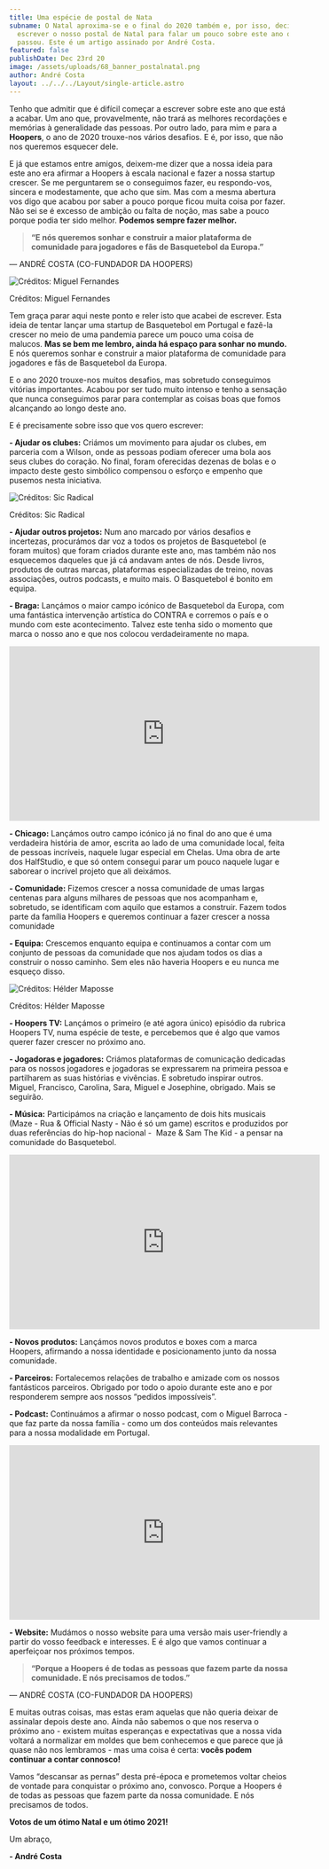 ```yaml
---
title: Uma espécie de postal de Nata
subname: O Natal aproxima-se e o final do 2020 também e, por isso, decidimos
  escrever o nosso postal de Natal para falar um pouco sobre este ano que
  passou. Este é um artigo assinado por André Costa.
featured: false
publishDate: Dec 23rd 20
image: /assets/uploads/68_banner_postalnatal.png
author: André Costa
layout: ../../../Layout/single-article.astro
---
```

Tenho que admitir que é difícil começar a escrever sobre este ano que está a acabar. Um ano que, provavelmente, não trará as melhores recordações e memórias à generalidade das pessoas. Por outro lado, para mim e para a **Hoopers**, o ano de 2020 trouxe-nos vários desafios. E é, por isso, que não nos queremos esquecer dele.

E já que estamos entre amigos, deixem-me dizer que a nossa ideia para este ano era afirmar a Hoopers à escala nacional e fazer a nossa startup crescer. Se me perguntarem se o conseguimos fazer, eu respondo-vos, sincera e modestamente, que acho que sim. Mas com a mesma abertura vos digo que acabou por saber a pouco porque ficou muita coisa por fazer. Não sei se é excesso de ambição ou falta de noção, mas sabe a pouco porque podia ter sido melhor. **Podemos sempre fazer melhor.**

> **“E nós queremos sonhar e construir a maior plataforma de comunidade para jogadores e fãs de Basquetebol da Europa.”**

— ANDRÉ COSTA (CO-FUNDADOR DA HOOPERS)

![Créditos: Miguel Fernandes](/assets/uploads/postal_1.jpeg "Créditos: Miguel Fernandes")

Créditos: Miguel Fernandes

Tem graça parar aqui neste ponto e reler isto que acabei de escrever. Esta ideia de tentar lançar uma startup de Basquetebol em Portugal e fazê-la crescer no meio de uma pandemia parece um pouco uma coisa de malucos. **Mas se bem me lembro, ainda há espaço para sonhar no mundo.** E nós queremos sonhar e construir a maior plataforma de comunidade para jogadores e fãs de Basquetebol da Europa.

E o ano 2020 trouxe-nos muitos desafios, mas sobretudo conseguimos vitórias importantes. Acabou por ser tudo muito intenso e tenho a sensação que nunca conseguimos parar para contemplar as coisas boas que fomos alcançando ao longo deste ano.

E é precisamente sobre isso que vos quero escrever:

**\- Ajudar os clubes:** Criámos um movimento para ajudar os clubes, em parceria com a Wilson, onde as pessoas podiam oferecer uma bola aos seus clubes do coração. No final, foram oferecidas dezenas de bolas e o impacto deste gesto simbólico compensou o esforço e empenho que pusemos nesta iniciativa. 

![Créditos: Sic Radical](/assets/uploads/postal_2.jpeg "Créditos: Sic Radical")

Créditos: Sic Radical



**\- Ajudar outros projetos:** Num ano marcado por vários desafios e incertezas, procurámos dar voz a todos os projetos de Basquetebol (e foram muitos) que foram criados durante este ano, mas também não nos esquecemos daqueles que já cá andavam antes de nós. Desde livros, produtos de outras marcas, plataformas especializadas de treino, novas associações, outros podcasts, e muito mais. O Basquetebol é bonito em equipa. 

**\- Braga:** Lançámos o maior campo icónico de Basquetebol da Europa, com uma fantástica intervenção artística do CONTRA e corremos o país e o mundo com este acontecimento. Talvez este tenha sido o momento que marca o nosso ano e que nos colocou verdadeiramente no mapa.

<iframe width="560" height="315" src="https://www.youtube.com/embed/fIZxZrrsUM4" title="YouTube video player" frameborder="0" allow="accelerometer; autoplay; clipboard-write; encrypted-media; gyroscope; picture-in-picture" allowfullscreen></iframe>

**\- Chicago:** Lançámos outro campo icónico já no final do ano que é uma verdadeira história de amor, escrita ao lado de uma comunidade local, feita de pessoas incríveis, naquele lugar especial em Chelas. Uma obra de arte dos HalfStudio, e que só ontem consegui parar um pouco naquele lugar e saborear o incrível projeto que ali deixámos.

**\- Comunidade:** Fizemos crescer a nossa comunidade de umas largas centenas para alguns milhares de pessoas que nos acompanham e, sobretudo, se identificam com aquilo que estamos a construir. Fazem todos parte da família Hoopers e queremos continuar a fazer crescer a nossa comunidade

**\- Equipa:** Crescemos enquanto equipa e continuamos a contar com um conjunto de pessoas da comunidade que nos ajudam todos os dias a construir o nosso caminho. Sem eles não haveria Hoopers e eu nunca me esqueço disso.

![Créditos: Hélder Maposse](/assets/uploads/postal_3.jpeg "Créditos: Hélder Maposse")

Créditos: Hélder Maposse

**\- Hoopers TV:** Lançámos o primeiro (e até agora único) episódio da rubrica Hoopers TV, numa espécie de teste, e percebemos que é algo que vamos querer fazer crescer no próximo ano.

**\- Jogadoras e jogadores:** Criámos plataformas de comunicação dedicadas para os nossos jogadores e jogadoras se expressarem na primeira pessoa e partilharem as suas histórias e vivências. E sobretudo inspirar outros. Miguel, Francisco, Carolina, Sara, Miguel e Josephine, obrigado. Mais se seguirão.

**\- Música:** Participámos na criação e lançamento de dois hits musicais (Maze - Rua & Official Nasty - Não é só um game) escritos e produzidos por duas referências do hip-hop nacional -  Maze & Sam The Kid - a pensar na comunidade do Basquetebol.

<iframe width="560" height="315" src="https://www.youtube.com/embed/6O-lusjRp-o" title="YouTube video player" frameborder="0" allow="accelerometer; autoplay; clipboard-write; encrypted-media; gyroscope; picture-in-picture" allowfullscreen></iframe>

**\- Novos produtos:** Lançámos novos produtos e boxes com a marca Hoopers, afirmando a nossa identidade e posicionamento junto da nossa comunidade.

**\- Parceiros:** Fortalecemos relações de trabalho e amizade com os nossos fantásticos parceiros. Obrigado por todo o apoio durante este ano e por responderem sempre aos nossos “pedidos impossíveis”.

**\- Podcast:** Continuámos a afirmar o nosso podcast, com o Miguel Barroca - que faz parte da nossa família - como um dos conteúdos mais relevantes para a nossa modalidade em Portugal.

<iframe width="560" height="315" src="https://www.youtube.com/embed/Xg3Le1QTZuQ" title="YouTube video player" frameborder="0" allow="accelerometer; autoplay; clipboard-write; encrypted-media; gyroscope; picture-in-picture" allowfullscreen></iframe>

**\- Website:** Mudámos o nosso website para uma versão mais user-friendly a partir do vosso feedback e interesses. E é algo que vamos continuar a aperfeiçoar nos próximos tempos.

> **“Porque a Hoopers é de todas as pessoas que fazem parte da nossa comunidade. E nós precisamos de todos.”**

— ANDRÉ COSTA (CO-FUNDADOR DA HOOPERS)

E muitas outras coisas, mas estas eram aquelas que não queria deixar de assinalar depois deste ano. Ainda não sabemos o que nos reserva o próximo ano - existem muitas esperanças e expectativas que a nossa vida voltará a normalizar em moldes que bem conhecemos e que parece que já quase não nos lembramos - mas uma coisa é certa: **vocês podem continuar a contar connosco!**

Vamos “descansar as pernas” desta pré-época e prometemos voltar cheios de vontade para conquistar o próximo ano, convosco. Porque a Hoopers é de todas as pessoas que fazem parte da nossa comunidade. E nós precisamos de todos.

**Votos de um ótimo Natal e um ótimo 2021!**

Um abraço,

**\- André Costa**